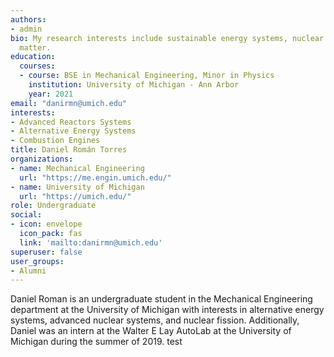 ```yaml
---
authors:
- admin
bio: My research interests include sustainable energy systems, nuclear reactors, and combustion engines.
  matter.
education:
  courses:
  - course: BSE in Mechanical Engineering, Minor in Physics
    institution: University of Michigan - Ann Arbor
    year: 2021
email: "danirmn@umich.edu"
interests:
- Advanced Reactors Systems 
- Alternative Energy Systems
- Combustion Engines
title: Daniel Román Torres
organizations:
- name: Mechanical Engineering
  url: "https://me.engin.umich.edu/"
- name: University of Michigan
  url: "https://umich.edu/"
role: Undergraduate
social:
- icon: envelope
  icon_pack: fas
  link: 'mailto:danirmn@umich.edu'
superuser: false
user_groups:
- Alumni
---
```


Daniel Roman is an undergraduate student in the Mechanical Engineering department at the University of Michigan with interests in alternative energy systems, advanced nuclear systems, and nuclear fission. Additionally, Daniel was an intern at the Walter E Lay AutoLab at the University of Michigan during the summer of 2019. test
